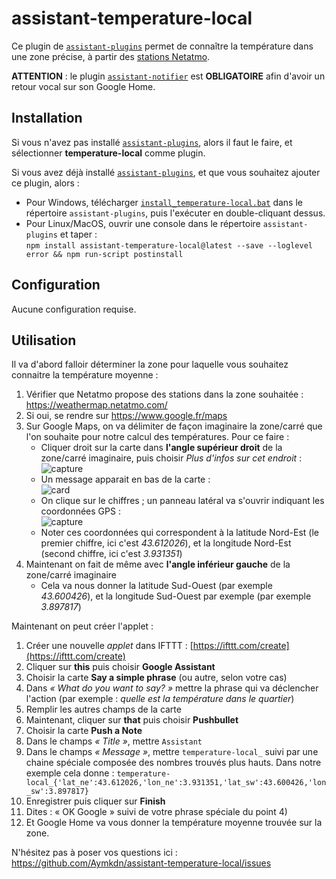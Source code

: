 # assistant-temperature-local

Ce plugin de [`assistant-plugins`](https://aymkdn.github.io/assistant-plugins/) permet de connaître la température dans une zone précise, à partir des [stations Netatmo](https://weathermap.netatmo.com/).

**ATTENTION** : le plugin [`assistant-notifier`](https://aymkdn.github.io/assistant-plugins/?plugin=notifier) est **OBLIGATOIRE** afin d'avoir un retour vocal sur son Google Home.

## Installation

Si vous n'avez pas installé [`assistant-plugins`](https://aymkdn.github.io/assistant-plugins/), alors il faut le faire, et sélectionner **temperature-local** comme plugin.

Si vous avez déjà installé [`assistant-plugins`](https://aymkdn.github.io/assistant-plugins/), et que vous souhaitez ajouter ce plugin, alors :
  - Pour Windows, télécharger [`install_temperature-local.bat`](https://github-proxy.kodono.info/?q=https://raw.githubusercontent.com/Aymkdn/assistant-temperature-local/master/install_temperature-local.bat&download=install_temperature-local.bat) dans le répertoire `assistant-plugins`, puis l'exécuter en double-cliquant dessus.  
  - Pour Linux/MacOS, ouvrir une console dans le répertoire `assistant-plugins` et taper :  
  `npm install assistant-temperature-local@latest --save --loglevel error && npm run-script postinstall`

## Configuration

Aucune configuration requise.

## Utilisation

Il va d'abord falloir déterminer la zone pour laquelle vous souhaitez connaitre la température moyenne : 
  1) Vérifier que Netatmo propose des stations dans la zone souhaitée : https://weathermap.netatmo.com/
  2) Si oui, se rendre sur https://www.google.fr/maps
  3) Sur Google Maps, on va délimiter de façon imaginaire la zone/carré que l'on souhaite pour notre calcul des températures. Pour ce faire :
     * Cliquer droit sur la carte dans **l'angle supérieur droit** de la zone/carré imaginaire, puis choisir *Plus d'infos sur cet endroit* :  
      ![capture](https://user-images.githubusercontent.com/946315/34818410-01ac7d20-f6bb-11e7-8fb8-dfacb1eb96b8.PNG)
     * Un message apparait en bas de la carte :  
      ![card](https://user-images.githubusercontent.com/946315/34818779-211194b0-f6bc-11e7-9246-b2eb84b5532a.png)
     * On clique sur le chiffres ; un panneau latéral va s'ouvrir indiquant les coordonnées GPS :  
      ![capture](https://user-images.githubusercontent.com/946315/34818449-1c3bd1f4-f6bb-11e7-84c1-4258bf101fa4.PNG)
     * Noter ces coordonnées qui correspondent à la latitude Nord-Est (le premier chiffre, ici c'est *43.612026*), et la longitude Nord-Est (second chiffre, ici c'est *3.931351*)
  4) Maintenant on fait de même avec **l'angle inférieur gauche** de la zone/carré imaginaire
     * Cela va nous donner la latitude Sud-Ouest (par exemple *43.600426*), et la longitude Sud-Ouest par exemple (par exemple *3.897817*)

Maintenant on peut créer l'applet : 
  1) Créer une nouvelle *applet* dans IFTTT : [https://ifttt.com/create](https://ifttt.com/create)  
  2) Cliquer sur **this** puis choisir **Google Assistant**  
  3) Choisir la carte **Say a simple phrase** (ou autre, selon votre cas)  
  4) Dans *« What do you want to say? »* mettre la phrase qui va déclencher l'action (par exemple : *quelle est la température dans le quartier*)  
  5) Remplir les autres champs de la carte  
  6) Maintenant, cliquer sur **that** puis choisir **Pushbullet**  
  7) Choisir la carte **Push a Note**  
  8) Dans le champs *« Title »*, mettre `Assistant`  
  9) Dans le champs *« Message »*, mettre `temperature-local_` suivi par une chaine spéciale composée des nombres trouvés plus hauts. Dans notre exemple cela donne : `temperature-local_{'lat_ne':43.612026,'lon_ne':3.931351,'lat_sw':43.600426,'lon_sw':3.897817}` 
  10) Enregistrer puis cliquer sur **Finish**  
  11) Dites : « OK Google » suivi de votre phrase spéciale du point 4)  
  12) Et Google Home va vous donner la température moyenne trouvée sur la zone.
  

N'hésitez pas à poser vos questions ici : https://github.com/Aymkdn/assistant-temperature-local/issues

